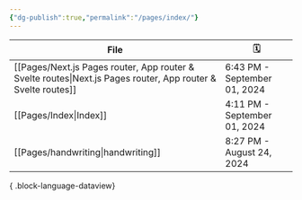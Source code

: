 ```yaml
---
{"dg-publish":true,"permalink":"/pages/index/"}
---
```


| File                                                                                                            | 🗓️                          |
| --------------------------------------------------------------------------------------------------------------- | ---------------------------- |
| [[Pages/Next.js Pages router, App router & Svelte routes\|Next.js Pages router, App router & Svelte routes]] | 6:43 PM - September 01, 2024 |
| [[Pages/Index\|Index]]                                                                                       | 4:11 PM - September 01, 2024 |
| [[Pages/handwriting\|handwriting]]                                                                           | 8:27 PM - August 24, 2024    |

{ .block-language-dataview}

